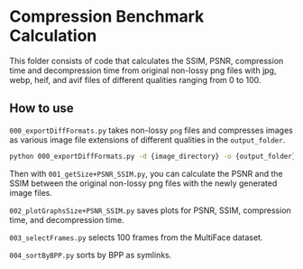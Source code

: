 # Compression Benchmark Calculation

This folder consists of code that calculates the SSIM, PSNR, compression time and decompression time from original non-lossy png files with jpg, webp, heif, and avif files of different qualities ranging from 0 to 100.

## How to use

```000_exportDiffFormats.py``` takes non-lossy ```png``` files and compresses images as various image file extensions of different qualities in the ```output_folder```.

```bash
python 000_exportDiffFormats.py -d {image_directory} -o {output_folder} -e {image_extension}
```

Then with ```001_getSize+PSNR_SSIM.py```, you can calculate the PSNR and the SSIM between the original non-lossy png files with the newly generated image files.

```002_plotGraphsSize+PSNR_SSIM.py``` saves plots for PSNR, SSIM, compression time, and decompression time.

```003_selectFrames.py``` selects 100 frames from the MultiFace dataset.

```004_sortByBPP.py``` sorts by BPP as symlinks.